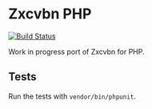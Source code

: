 Zxcvbn PHP
=========================
[![Build Status](https://travis-ci.org/adamcornforth/zxcvbn.svg?branch=master)](https://travis-ci.org/adamcornforth/zxcvbn)

Work in progress port of Zxcvbn for PHP.

Tests
-----

Run the tests with `vendor/bin/phpunit`.
